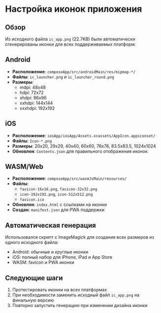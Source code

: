 # Настройка иконок приложения

## Обзор

Из исходного файла `ic_app.png` (22.7KB) были автоматически сгенерированы иконки для всех
поддерживаемых платформ:

## Android

- **Расположение**: `composeApp/src/androidMain/res/mipmap-*/`
- **Файлы**: `ic_launcher.png` и `ic_launcher_round.png`
- **Размеры**:
    - mdpi: 48x48
    - hdpi: 72x72
    - xhdpi: 96x96
    - xxhdpi: 144x144
    - xxxhdpi: 192x192

## iOS

- **Расположение**: `iosApp/iosApp/Assets.xcassets/AppIcon.appiconset/`
- **Файлы**: `Icon-*.png`
- **Размеры**: 20x20, 29x29, 40x40, 60x60, 76x76, 83.5x83.5, 1024x1024
- **Обновлен**: `Contents.json` для правильного отображения иконок

## WASM/Web

- **Расположение**: `composeApp/src/wasmJsMain/resources/`
- **Файлы**:
    - `favicon-16x16.png`, `favicon-32x32.png`
    - `icon-192x192.png`, `icon-512x512.png`
    - `favicon.ico`
- **Обновлен**: `index.html` с ссылками на иконки
- **Создан**: `manifest.json` для PWA поддержки

## Автоматическая генерация

Использовался скрипт с ImageMagick для создания всех размеров из одного исходного файла:

- Android: обычные и круглые иконки
- iOS: полный набор для iPhone, iPad и App Store
- WASM: favicon и PWA иконки

## Следующие шаги

1. Протестировать иконки на всех платформах
2. При необходимости заменить исходный файл `ic_app.png` на финальную версию
3. Повторно запустить генерацию при изменении дизайна иконки